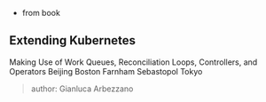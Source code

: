 
- from book
## Extending Kubernetes
Making Use of Work Queues, Reconciliation Loops, Controllers, and Operators
Beijing Boston Farnham Sebastopol Tokyo
> author: Gianluca Arbezzano